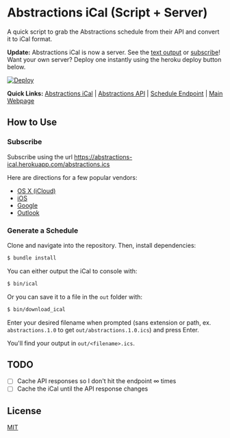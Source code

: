# Abstractions iCal (Script + Server)

A quick script to grab the Abstractions schedule from their API and convert it to iCal format.

**Update:** Abstractions iCal is now a server. See the [text output] or [subscribe]!
Want your own server? Deploy one instantly using the heroku deploy button below.

[text output]: https://abstractions-ical.herokuapp.com/
[subscribe]: https://abstractions-ical.herokuapp.com/abstractions.ics

[![Deploy](https://www.herokucdn.com/deploy/button.svg)](https://heroku.com/deploy)

**Quick Links:** [Abstractions iCal] | [Abstractions API] | [Schedule Endpoint] | [Main Webpage]

[Abstractions iCal]: https://abstractions-ical.herokuapp.com/abstractions.ics
[Abstractions API]: http://abstractions.io/api/
[Schedule Endpoint]: http://abstractions.io/api/schedule.json
[Main Webpage]: http://abstractions.io/

## How to Use

### Subscribe

Subscribe using the url https://abstractions-ical.herokuapp.com/abstractions.ics

Here are directions for a few popular vendors:

- [OS X (iCloud)](https://support.apple.com/en-us/HT202361)
- [iOS](http://www.imore.com/how-subscribe-calendars-your-iphone-or-ipad)
- [Google](https://support.google.com/calendar/answer/37100?hl=en)
- [Outlook](https://support.office.com/en-us/article/View-and-subscribe-to-Internet-Calendars-f6248506-e144-4508-b658-c838b6067597)

### Generate a Schedule

Clone and navigate into the repository. Then, install dependencies:

```bash
$ bundle install
```

You can either output the iCal to console with:

```bash
$ bin/ical
```

Or you can save it to a file in the `out` folder with:

```bash
$ bin/download_ical
```

Enter your desired filename when prompted (sans extension or path, ex. `abstractions.1.0` to get `out/abstractions.1.0.ics`) and press Enter.

You'll find your output in `out/<filename>.ics`.

## TODO

- [ ] Cache API responses so I don't hit the endpoint ∞ times
- [ ] Cache the iCal until the API response changes

## License

[MIT](LICENSE)
